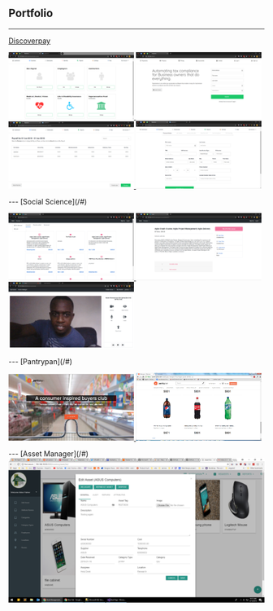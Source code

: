 ## Portfolio

---
[Discoverpay](/#)
<p float="left">
<a href="images/discoverpay 2.PNG" target="_blank">
<img width="49%" src="images/discoverpay 2.PNG?raw=true"/>
</a>
<a href="images/discoverpay 1.PNG" target="_blank">
<img width="49%" src="images/discoverpay 1.PNG?raw=true"/>
</a>
<a href="images/discoverpay 3.PNG" target="_blank">
<img width="49%" src="images/discoverpay 3.PNG?raw=true"/>
</a>
<a href="images/discoverpay 9.PNG" target="_blank">
<img width="49%" src="images/discoverpay 9.PNG?raw=true"/>
</a>
</p>
---
[Social Science](/#)
<p float="left">
<a href="images/social science 1.PNG" target="_blank">
<img width="49%" src="images/social science 1.PNG?raw=true"/>
</a>
<a href="images/social science 2.PNG" target="_blank">
<img width="49%" src="images/social science 2.PNG?raw=true"/>
</a>
<a href="images/social science 4.PNG" target="_blank">
<img width="49%" src="images/social science 4.PNG?raw=true"/>
</a>
</p>
---
[Pantrypan](/#)
<p float="left">
<a href="images/pantrypan.jpg" target="_blank">
<img height="131" width="49%" src="images/pantrypan.jpg?raw=true"/>
</a>
<a href="images/pantrypan 2.png" target="_blank">
<img width="49%" src="images/pantrypan 2.png?raw=true"/>
</a>
</p>
---
[Asset Manager](/#)
<a href="images/asset manager.png" target="_blank">
<img src="images/asset manager.png?raw=true"/>
</a>
